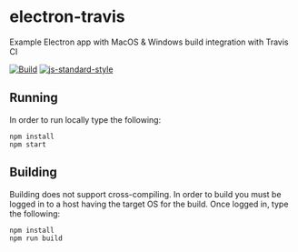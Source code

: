 # electron-travis
Example Electron app with MacOS & Windows build integration with Travis CI

[![Build](https://travis-ci.org/joeireland/electron-travis.svg?branch=master)](https://travis-ci.org/joeireland/electron-travis)
[![js-standard-style](https://img.shields.io/badge/code%20style-standard-brightgreen.svg)](http://standardjs.com/)

## Running
In order to run locally type the following:
 
```
npm install
npm start
```

## Building
Building does not support cross-compiling. In order to build you must be logged in to a host having the target OS for the build. Once logged in, type the following:

```
npm install
npm run build
```
